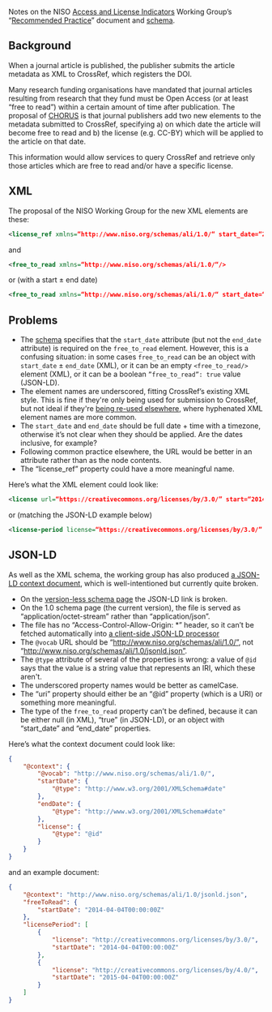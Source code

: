 Notes on the NISO [Access and License Indicators](http://www.niso.org/workrooms/ali/) Working Group’s “[Recommended Practice](http://www.niso.org/publications/rp/rp-22-2015)” document and [schema](http://www.niso.org/schemas/ali/1.0/).

## Background

When a journal article is published, the publisher submits the article metadata as XML to CrossRef, which registers the DOI.

Many research funding organisations have mandated that journal articles resulting from research that they fund must be Open Access (or at least “free to read”) within a certain amount of time after publication. The proposal of [CHORUS](http://www.chorusaccess.org/) is that journal publishers add two new elements to the metadata submitted to CrossRef, specifying a) on which date the article will become free to read and b) the license (e.g. CC-BY) which will be applied to the article on that date.

This information would allow services to query CrossRef and retrieve only those articles which are free to read and/or have a specific license.

## XML

The proposal of the NISO Working Group for the new XML elements are these:

```xml
<license_ref xmlns=“http://www.niso.org/schemas/ali/1.0/“ start_date=“2014-01-01”>https://creativecommons.org/licenses/by/3.0/</license_ref>
```

and

```xml
<free_to_read xmlns=“http://www.niso.org/schemas/ali/1.0/“/>
```

or (with a start ± end date)

```xml
<free_to_read xmlns=“http://www.niso.org/schemas/ali/1.0/“ start_date=“2014-01-01”></free_to_read>
```

## Problems

* The [schema](http://www.niso.org/schemas/ali/1.0/ali.xsd) specifies that the `start_date` attribute (but not the `end_date` attribute) is required on the `free_to_read` element. However, this is a confusing situation: in some cases `free_to_read` can be an object with `start_date` ± `end_date` (XML), or it can be an empty `<free_to_read/>` element (XML), or it can be a boolean `”free_to_read”: true` value (JSON-LD).
* The element names are underscored, fitting CrossRef’s existing XML style. This is fine if they're only being used for submission to CrossRef, but not ideal if they're [being re-used elsewhere](http://jats.nlm.nih.gov/1.1d3/), where hyphenated XML element names are more common.
* The `start_date` and `end_date` should be full date + time with a timezone, otherwise it’s not clear when they should be applied. Are the dates inclusive, for example?
* Following common practice elsewhere, the URL would be better in an attribute rather than as the node contents.
* The “license_ref” property could have a more meaningful name.

Here’s what the XML element could look like:

```xml
<license url=“https://creativecommons.org/licenses/by/3.0/” start=“2014-01-01T00:00:00Z”/>
```

or (matching the JSON-LD example below)

```xml
<license-period license=“https://creativecommons.org/licenses/by/3.0/” start-date=“2014-01-01T00:00:00Z”/>
```

## JSON-LD

As well as the XML schema, the working group has also produced [a JSON-LD context document](http://www.niso.org/schemas/ali/1.0/), which is well-intentioned but currently quite broken.

* On the [version-less schema page](http://www.niso.org/schemas/ali/) the JSON-LD link is broken.
* On the 1.0 schema page (the current version), the file is served as “application/octet-stream” rather than “application/json”.
* The file has no “Access-Control-Allow-Origin: *” header, so it can’t be fetched automatically into [a client-side JSON-LD processor](http://json-ld.org/playground/)
* The `@vocab` URL should be “http://www.niso.org/schemas/ali/1.0/”, not “http://www.niso.org/schemas/ali/1.0/jsonld.json”.
* The `@type` attribute of several of the properties is wrong: a value of `@id` says that the value is a string value that represents an IRI, which these aren't.
* The underscored property names would be better as camelCase.
* The “uri” property should either be an “@id” property (which is a URI) or something more meaningful.
* The type of the `free_to_read` property can’t be defined, because it can be either null (in XML), “true” (in JSON-LD), or an object with “start_date” and “end_date” properties.

Here’s what the context document could look like:

```json
{
    "@context": {
        "@vocab": "http://www.niso.org/schemas/ali/1.0/",
        "startDate": {
            "@type": "http://www.w3.org/2001/XMLSchema#date"
        },
        "endDate": {
            "@type": "http://www.w3.org/2001/XMLSchema#date"
        },
        "license": {
            "@type": "@id"
        }
    }
}
```

and an example document:

```json
{
    "@context": "http://www.niso.org/schemas/ali/1.0/jsonld.json",
    "freeToRead": {
        "startDate": "2014-04-04T00:00:00Z"
    },
    "licensePeriod": [
        {
            "license": "http://creativecommons.org/licenses/by/3.0/",
            "startDate": "2014-04-04T00:00:00Z"
        },
        {
            "license": "http://creativecommons.org/licenses/by/4.0/",
            "startDate": "2015-04-04T00:00:00Z"
        }
    ]
}
```


